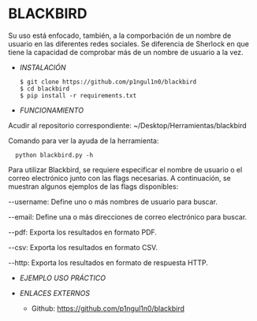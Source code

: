 # **BLACKBIRD**

Su uso está enfocado, también, a la comporbación de un nombre de usuario en las diferentes redes sociales. Se diferencia de Sherlock en que tiene la capacidad de comprobar más de un nombre de usuario a la vez.

- *INSTALACIÓN*

      $ git clone https://github.com/p1ngul1n0/blackbird
      $ cd blackbird
      $ pip install -r requirements.txt

- *FUNCIONAMIENTO*

Acudir al repositorio correspondiente: ~/Desktop/Herramientas/blackbird

Comando para ver la ayuda de la herramienta:

      python blackbird.py -h

Para utilizar Blackbird, se requiere especificar el nombre de usuario o el correo electrónico junto con las flags necesarias. A continuación, se muestran algunos ejemplos de las flags disponibles:

--username: Define uno o más nombres de usuario para buscar.

--email: Define una o más direcciones de correo electrónico para buscar.

--pdf: Exporta los resultados en formato PDF.

--csv: Exporta los resultados en formato CSV.

--http: Exporta los resultados en formato de respuesta HTTP.

- *EJEMPLO USO PRÁCTICO*



- *ENLACES EXTERNOS*

  - Github: https://github.com/p1ngul1n0/blackbird
